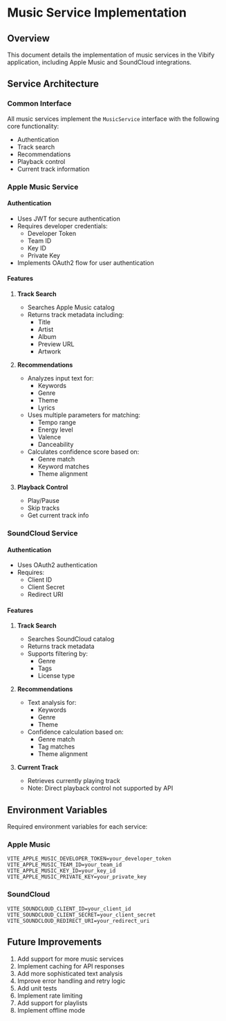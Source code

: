 # Music Service Implementation

## Overview
This document details the implementation of music services in the Vibify application, including Apple Music and SoundCloud integrations.

## Service Architecture

### Common Interface
All music services implement the `MusicService` interface with the following core functionality:
- Authentication
- Track search
- Recommendations
- Playback control
- Current track information

### Apple Music Service
#### Authentication
- Uses JWT for secure authentication
- Requires developer credentials:
  - Developer Token
  - Team ID
  - Key ID
  - Private Key
- Implements OAuth2 flow for user authentication

#### Features
1. **Track Search**
   - Searches Apple Music catalog
   - Returns track metadata including:
     - Title
     - Artist
     - Album
     - Preview URL
     - Artwork

2. **Recommendations**
   - Analyzes input text for:
     - Keywords
     - Genre
     - Theme
     - Lyrics
   - Uses multiple parameters for matching:
     - Tempo range
     - Energy level
     - Valence
     - Danceability
   - Calculates confidence score based on:
     - Genre match
     - Keyword matches
     - Theme alignment

3. **Playback Control**
   - Play/Pause
   - Skip tracks
   - Get current track info

### SoundCloud Service
#### Authentication
- Uses OAuth2 authentication
- Requires:
  - Client ID
  - Client Secret
  - Redirect URI

#### Features
1. **Track Search**
   - Searches SoundCloud catalog
   - Returns track metadata
   - Supports filtering by:
     - Genre
     - Tags
     - License type

2. **Recommendations**
   - Text analysis for:
     - Keywords
     - Genre
     - Theme
   - Confidence calculation based on:
     - Genre match
     - Tag matches
     - Theme alignment

3. **Current Track**
   - Retrieves currently playing track
   - Note: Direct playback control not supported by API

## Environment Variables
Required environment variables for each service:

### Apple Music
```
VITE_APPLE_MUSIC_DEVELOPER_TOKEN=your_developer_token
VITE_APPLE_MUSIC_TEAM_ID=your_team_id
VITE_APPLE_MUSIC_KEY_ID=your_key_id
VITE_APPLE_MUSIC_PRIVATE_KEY=your_private_key
```

### SoundCloud
```
VITE_SOUNDCLOUD_CLIENT_ID=your_client_id
VITE_SOUNDCLOUD_CLIENT_SECRET=your_client_secret
VITE_SOUNDCLOUD_REDIRECT_URI=your_redirect_uri
```

## Future Improvements
1. Add support for more music services
2. Implement caching for API responses
3. Add more sophisticated text analysis
4. Improve error handling and retry logic
5. Add unit tests
6. Implement rate limiting
7. Add support for playlists
8. Implement offline mode 